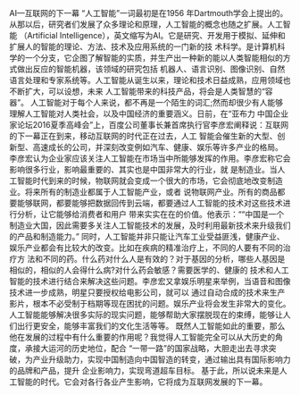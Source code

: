 AI—互联网的下一幕
“人工智能”一词最初是在1956 年Dartmouth学会上提出的。从那以后，研究者们发展了众多理论和原理，人工智能的概念也随之扩展。人工智能
（Artificial Intelligence），英文缩写为AI。它是研究、开发用于模拟、延伸和扩展人的智能的理论、方法、技术及应用系统的一门新的技
术科学。是计算机科学的一个分支，它企图了解智能的实质，并生产出一种新的能以人类智能相似的方式做出反应的智能机器，该领域的研究包括
机器人、语言识别、图像识别、自然语言处理和专家系统等。人工智能从诞生以来，理论和技术日益成熟，应用领域也不断扩大，可以设想，未来
人工智能带来的科技产品，将会是人类智慧的“容器”。
人工智能对于每个人来说，都不再是一个陌生的词汇;然而却很少有人能够理解人工智能对人类社会，以及中国经济的重要涵义。日前，在“亚布力
中国企业家论坛2016夏季高峰会”上，百度公司董事长兼首席执行官李彦宏阐释说：互联网的下一幕正在到来，移动互联网的时代正在过去，人工
智能会催生新的大型、创新型、高速成长的公司，并深刻改变例如汽车、健康、娱乐等许多产业的格局。
李彦宏认为企业家应该关注人工智能在市场当中所能够发挥的作用。李彦宏称它会影响很多行业，影响最重要的、其实也是中国非常大的行业，就
是制造业。当人工智能时代到来的时候，物联网就会变成一个很大的市场，它会彻底地改变制造业。将来所有的制造业都属于人工智能产业，或者
说物联网产业。所有的商品都要能够联网，都要能够把数据回传到云端，都要通过人工智能的技术对这些技术进行分析，让它能够给消费者和用户
带来实实在在的价值。他表示：““中国是一个制造业大国，因此需要多关注人工智能技术的发展，及时利用最新技术来升级我们的产品和制造能力。”
同时，人工智能并非只能让汽车工业受益匪浅，健康产业、娱乐产业都会有比较大的改变。比如在疾病的精准治疗上，不同的人要有不同的治疗方
法和不同的药。什么药对什么人是有效的？对于基因的分析，哪些人基因是相似的，相似的人会得什么病?对什么药会敏感？需要医学的、健康的
技术和人工智能的技术进行结合来解决这些问题。李彦宏又拿娱乐明星来举例，当语音和图像技术进一步成熟，明星只要授权给电影公司，就可以
通过自动合成的技术来生产影片，根本不必受制于档期等现在困扰的问题。娱乐产业将会发生非常大的变化。
人工智能能够解决很多实际的现实问题，能够帮助大家摆脱现在的束缚，能够让人们出行更安全，能够丰富我们的文化生活等等。
既然人工智能如此的重要，那么他在发展的过程中有什么重要的作用呢？我觉得人工智能完全可以从大历史的角度，承接大运河的历史地位，配合
“一带一路”的国家战略，大胆走出去寻求突破，为产业升级助力，实现中国制造向中国智造的转变，通过输出具有国际影响力的品牌和产品，提升
企业影响力，实现弯道超车目标。
基于此，所以说未来是人工智能的时代。它会对各行各业产生影响，它将成为互联网发展的下一幕。

　 　
